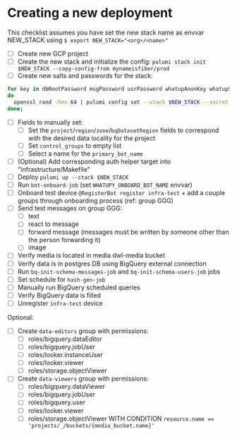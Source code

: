 # Creating a new deployment

This checklist assumes you have set the new stack name as envvar NEW_STACK using `$ export NEW_STACK="<org>/<name>"`

- [ ] Create new GCP project
- [ ] Create the new stack and initialize the config: `pulumi stack init $NEW_STACK --copy-config-from mynameisfiber/prod`
- [ ] Create new salts and passwords for the stack:
```bash
for key in dbRootPassword msgPassword usrPassword whatupAnonKey whatupSalt wucPassword;
do
  openssl rand -hex 64 | pulumi config set --stack $NEW_STACK --secret $key
done;
```
- [ ] Fields to manually set:
  - [ ] Set the `project`/`region`/`zone`/`bqDatasetRegion` fields to correspond with the desired data locality for the project
  - [ ] Set `control_groups` to empty list
  - [ ] Select a name for the `primary_bot_name`
- [ ] (Optional) Add corresponding auth helper target into "infrastructure/Makefile"
- [ ] Deploy `pulumi up --stack $NEW_STACK`
- [ ] Run `bot-onboard-job` (set `WHATUPY_ONBOARD_BOT_NAME` envvar)
- [ ] Onboard test device `@RegisterBot register infra-test` + add a couple groups through onboarding process (ref: group GGG)
- [ ] Send test messages on group GGG:
  - [ ] text
  - [ ] react to message
  - [ ] forward message (messages must be written by someone other than the person forwarding it)
  - [ ] image
- [ ] Verify media is located in media dwl-media bucket
- [ ] Verify data is in postgres DB using BigQuery external connection
- [ ] Run `bq-init-schema-messages-job` and `bq-init-schema-users-job` jobs
- [ ] Set schedule for `hash-gen-job`
- [ ] Manually run BigQuery scheduled queries
- [ ] Verify BigQuery data is filled
- [ ] Unregister `infra-test` device

Optional:
- [ ] Create `data-editors` group with permissions:
  - [ ] roles/bigquery.dataEditor
  - [ ] roles/bigquery.jobUser
  - [ ] roles/looker.instanceUser
  - [ ] roles/looker.viewer
  - [ ] roles/storage.objectViewer
- [ ] Create `data-viewers` group with permissions:
  - [ ] roles/bigquery.dataViewer
  - [ ] roles/bigquery.jobUser
  - [ ] roles/bigquery.user
  - [ ] roles/looker.viewer
  - [ ] roles/storage.objectViewer WITH CONDITION `resource.name == 'projects/_/buckets/{media_bucket.name}'`
